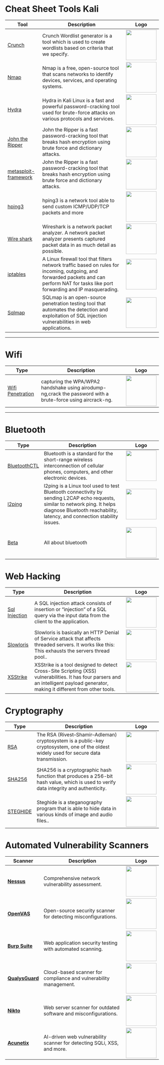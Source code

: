 # Cheat Sheet Tools Kali

| Tool | Description   | Logo |
| ---- | ------------- | ----- |
| [Crunch](./tools/crunch.md) |Crunch Wordlist generator is a tool which is used to create wordlists based on criteria that we specify.| <img src="https://www.kali.org/tools/crunch/images/crunch-logo.svg" width="100"/> |
| [Nmap](./tools/nmap.md) | Nmap is a free, open-source tool that scans networks to identify devices, services, and operating systems.| <img src="https://github.com/user-attachments/assets/92763e55-2b24-4fe6-960a-fdc501a994ac" width="100"/> |
| [Hydra](./tools/hydra.md) | Hydra in Kali Linux is a fast and powerful password-cracking tool used for brute-force attacks on various protocols and services.  | <img src="https://www.kali.org/tools/hydra/images/hydra-logo.svg" width="100"/> |
| [John the Ripper](./tools/john.md) | John the Ripper is a fast password-cracking tool that breaks hash encryption using brute force and dictionary attacks.  | <img src="https://www.kali.org/tools/john/images/john-logo.svg" width="100"/> |
| [metasploit-framework ](./tools/msfconsole.md) | John the Ripper is a fast password-cracking tool that breaks hash encryption using brute force and dictionary attacks.  | <img src="https://www.kali.org/tools/metasploit-framework/images/metasploit-framework-logo.svg" width="100"/> |
| [hping3](./tools/hping3.md) |hping3 is a network tool able to send custom ICMP/UDP/TCP packets and  more  | <img src="https://www.kali.org/tools/hping3/images/hping3-logo.svg" width="100"/> |
| [Wire shark](./tools/wireshark.md) |Wireshark is a network packet analyzer. A network packet analyzer presents captured packet data in as much detail as possible.  | <img src="https://www.kali.org/tools/wireshark/images/wireshark-logo.svg" width="100"/> |
| [iptables](./tools/iptables.md) |A Linux firewall tool that filters network traffic based on rules for incoming, outgoing, and forwarded packets and can perform NAT for tasks like port forwarding and IP masquerading. | <img src="https://github.com/user-attachments/assets/21242226-6d03-472f-af41-aa86cb6f19e1" width="100"/> |
| [Sqlmap](./tools/sqlmap.md) |SQLmap is an open-source penetration testing tool that automates the detection and exploitation of SQL injection vulnerabilities in web applications. | <img src="https://www.kali.org/tools/sqlmap/images/sqlmap-logo.svg" width="100"/> |

---
# Wifi
| Type | Description   | Logo |
| ---- | ------------- | ----- |
| [Wifi Penetration](./tools/wifihacking.md) |capturing the WPA/WPA2 handshake using airodump-ng,crack the password with a brute-force  using aircrack-ng.| <img src="https://github.com/user-attachments/assets/e556a3a7-ab7f-4382-bd65-e0663159f96f" width="100"/> |
---
# Bluetooth
| Type | Description   | Logo |
| ---- | ------------- | ----- |
| [BluetoothCTL](./tools/bluetoothctl.md) |Bluetooth is a standard for the short-range wireless interconnection of cellular phones, computers, and other electronic devices. | <img src="https://github.com/user-attachments/assets/ab5b0244-95fb-4296-94fc-8f159e1248e5" width="100"/> |
| [l2ping](./tools/l2ping.md) |l2ping is a Linux tool used to test Bluetooth connectivity by sending L2CAP echo requests, similar to network ping. It helps diagnose Bluetooth reachability, latency, and connection stability issues. | <img src="https://github.com/user-attachments/assets/ab5b0244-95fb-4296-94fc-8f159e1248e5" width="100"/> |
| [Beta](./tools/bluetooth.jpg) | All about bluetooth | <img src="https://github.com/user-attachments/assets/ab5b0244-95fb-4296-94fc-8f159e1248e5" width="100"/> |

# Web Hacking
| Type | Description   | Logo |
| ---- | ------------- | ----- |
| [Sql Injection](./web/sqlinjection.md) |A SQL injection attack consists of insertion or “injection” of a SQL query via the input data from the client to the application.| <img src="https://github.com/user-attachments/assets/f225db73-3236-4fce-859e-42e34cdf10f4" width="100"/> |
| [Slowloris](./web/slowloris.md) |Slowloris is basically an HTTP Denial of Service attack that affects threaded servers. It works like this: This exhausts the servers thread pool..| <img src="https://ourcodeworld.com/public-media/articles/articleocw-5d004250b1db7.png" width="100"/> |
| [XSStrike](./web/xsstrike.md) |XSStrike is a tool designed to detect Cross-Site Scripting (XSS) vulnerabilities. It has four parsers and an intelligent payload generator, making it different from other tools. | <img src="https://miro.medium.com/v2/resize:fit:640/format:webp/1*73-E4Ha0o9q-oDRpPXTLIw.png" width="100"/> |

# Cryptography
| Type | Description   | Logo |
| ---- | ------------- | ----- |
|[RSA](./cryptography/rsa.md)|The RSA (Rivest–Shamir–Adleman) cryptosystem is a public-key cryptosystem, one of the oldest widely used for secure data transmission.|<img src="https://images.birmiss.com/image/da37f46e7e4f0ed9.jpg" width="100"/>|
|[SHA256](./cryptography/sha256.md)|SHA256 is a cryptographic hash function that produces a 256-bit hash value, which is used to verify data integrity and authenticity.|<img src="https://cdn.iconscout.com/icon/premium/png-256-thumb/sha-256-9683859-7847418.png?f=webp&w=256" width="100"/>|
|[STEGHIDE](./cryptography/steghide.md)|Steghide is a steganography program that is able to hide data in various kinds of image and audio files..|<img src="https://steghide.sourceforge.net/images/logo.png" width="100"/>|

# Automated Vulnerability Scanners
| Scanner | Description | Logo |
|---------|-------------|------|
| **[Nessus](https://www.tenable.com/products/nessus)** | Comprehensive network vulnerability assessment. | <img src="https://upload.wikimedia.org/wikipedia/commons/c/c1/Nessus-Professional-FullColor-RGB.svg" width="100"/> |
| **[OpenVAS](https://www.openvas.org/)** | Open-source security scanner for detecting misconfigurations. | <img src="https://miro.medium.com/v2/resize:fit:1100/format:webp/1*ssgbiwYHOi9gIXt9pGCJYw.png" width="100"/> |
| **[Burp Suite](https://portswigger.net/burp)** | Web application security testing with automated scanning. | <img src="https://www.kali.org/tools/burpsuite/images/burpsuite-logo.svg" width="100"/> |
| **[QualysGuard](https://www.qualys.com/)** | Cloud-based scanner for compliance and vulnerability management. | <img src="https://www.cadre.net/hs-fs/hubfs/Vendor%20Logos/Qualys_361x382.jpg?width=361&height=382&name=Qualys_361x382.jpg" width="100"/> |
| **[Nikto](https://cirt.net/nikto2)** | Web server scanner for outdated software and misconfigurations. | <img src="https://www.kali.org/tools/nikto/images/nikto-logo.svg" width="100"/> |
| **[Acunetix](https://www.acunetix.com/)** | AI-driven web vulnerability scanner for detecting SQLi, XSS, and more. | <img src="https://upload.wikimedia.org/wikipedia/commons/a/a4/Acunetix_logo.png" width="100"/> |

